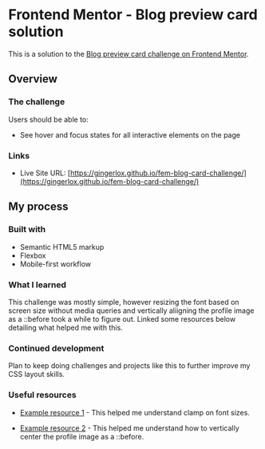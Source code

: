# Frontend Mentor - Blog preview card solution

This is a solution to the [Blog preview card challenge on Frontend Mentor](https://www.frontendmentor.io/challenges/blog-preview-card-ckPaj01IcS).


## Overview

### The challenge

Users should be able to:

- See hover and focus states for all interactive elements on the page

### Links

- Live Site URL: [https://gingerlox.github.io/fem-blog-card-challenge/](https://gingerlox.github.io/fem-blog-card-challenge/)

## My process

### Built with

- Semantic HTML5 markup
- Flexbox
- Mobile-first workflow

### What I learned

This challenge was mostly simple, however resizing the font based on screen size without media queries and vertically aliigning the profile image as a ::before took a while to figure out. Linked some resources below detailing what helped me with this.

### Continued development

Plan to keep doing challenges and projects like this to further improve my CSS layout skills.

### Useful resources

- [Example resource 1](https://www.youtube.com/watch?v=U9VF-4euyRo) - This helped me understand clamp on font sizes.

- [Example resource 2](https://stackoverflow.com/questions/14523927/vertically-centering-content-of-before-after-pseudo-elements?noredirect=1&lq=1) - This helped me understand how to vertically center the profile image as a ::before.



